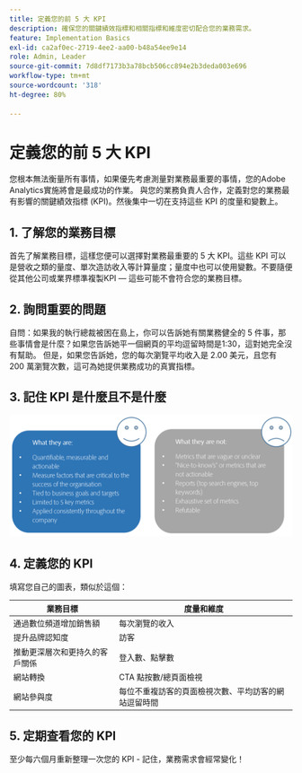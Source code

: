 ```yaml
---
title: 定義您的前 5 大 KPI
description: 確保您的關鍵績效指標和相關指標和維度密切配合您的業務需求。
feature: Implementation Basics
exl-id: ca2af0ec-2719-4ee2-aa00-b48a54ee9e14
role: Admin, Leader
source-git-commit: 7d8df7173b3a78bcb506cc894e2b3deda003e696
workflow-type: tm+mt
source-wordcount: '318'
ht-degree: 80%

---
```


# 定義您的前 5 大 KPI

您根本無法衡量所有事情，如果優先考慮測量對業務最重要的事情，您的Adobe Analytics實施將會是最成功的作業。 與您的業務負責人合作，定義對您的業務最有影響的關鍵績效指標 (KPI)。然後集中一切在支持這些 KPI 的度量和變數上。

## 1. 了解您的業務目標

首先了解業務目標，這樣您便可以選擇對業務最重要的 5 大 KPI。這些 KPI 可以是營收之類的量度、單次造訪收入等計算量度；量度中也可以使用變數。不要隨便從其他公司或業界標準複製KPI — 這些可能不會符合您的業務目標。

## 2. 詢問重要的問題

自問：如果我的執行總裁被困在島上，你可以告訴她有關業務健全的 5 件事，那些事情會是什麼？如果您告訴她平一個網頁的平均逗留時間是1:30，這對她完全沒有幫助。 但是，如果您告訴她，您的每次瀏覽平均收入是 2.00 美元，且您有 200 萬瀏覽次數，這可為她提供業務成功的真實指標。

## 3. 記住 KPI 是什麼且不是什麼

![](assets/kpis.png)

## 4. 定義您的 KPI

填寫您自己的圖表，類似於這個：

| 業務目標 | 度量和維度 |
| --- | --- |
| 通過數位頻道增加銷售額 | 每次瀏覽的收入 |
| 提升品牌認知度 | 訪客 |
| 推動更深層次和更持久的客戶關係 | 登入數、點擊數 |
| 網站轉換 | CTA 點按數/總頁面檢視 |
| 網站參與度 | 每位不重複訪客的頁面檢視次數、平均訪客的網站逗留時間 |

## 5. 定期查看您的 KPI

至少每六個月重新整理一次您的 KPI - 記住，業務需求會經常變化！
